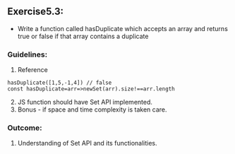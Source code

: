 ## Exercise5.3:
- Write a function called hasDuplicate which accepts an array and returns true or false if that array contains a duplicate

### Guidelines:
1. Reference
```
hasDuplicate([1,5,-1,4]) // false
const hasDuplicate=arr=>newSet(arr).size!==arr.length

```
2. JS function should have Set API implemented.
3. Bonus - if space and time complexity is taken care.

### Outcome:
1. Understanding of Set API and its functionalities.